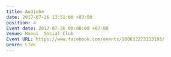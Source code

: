 ```yaml
---
title: Audiohm
date: 2017-07-26 13:51:00 +07:00
position: 4
Event date: 2017-07-26 00:00:00 +07:00
Venue: Hanoi  Social Club
Event URL: https://www.facebook.com/events/108632273133193/
Genre: LIVE
---
```



